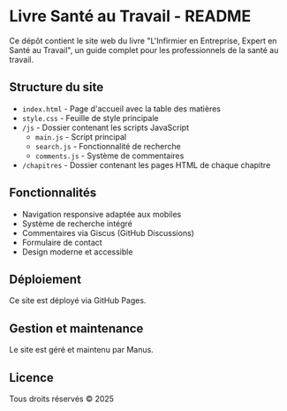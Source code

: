 # Livre Santé au Travail - README

Ce dépôt contient le site web du livre "L'Infirmier en Entreprise, Expert en Santé au Travail", un guide complet pour les professionnels de la santé au travail.

## Structure du site

- `index.html` - Page d'accueil avec la table des matières
- `style.css` - Feuille de style principale
- `/js` - Dossier contenant les scripts JavaScript
  - `main.js` - Script principal
  - `search.js` - Fonctionnalité de recherche
  - `comments.js` - Système de commentaires
- `/chapitres` - Dossier contenant les pages HTML de chaque chapitre

## Fonctionnalités

- Navigation responsive adaptée aux mobiles
- Système de recherche intégré
- Commentaires via Giscus (GitHub Discussions)
- Formulaire de contact
- Design moderne et accessible

## Déploiement

Ce site est déployé via GitHub Pages.

## Gestion et maintenance

Le site est géré et maintenu par Manus.

## Licence

Tous droits réservés © 2025
